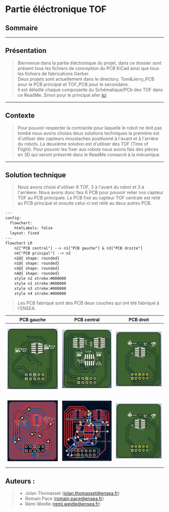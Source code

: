 # Partie éléctronique TOF

## Sommaire

---

## Présentation
>Bienvenue dans la partie éléctronique du projet, dans ce dossier sont présent tous les fichiers de conception du PCB KiCad ainsi que tous les fichiers de fabrications Gerber.  
Deux projets sont actuellement dans le directory. Tom&Jerry_PCB pour le PCB principal et TOF_PCB pour le secondaire.   
Il est détaillé chaque composante du Schématique/PCb des TOF dans ce ReadMe. Sinon pour le principal aller [ici](READMETom&Jerry.md)

---

## Contexte 
>Pour pouvoir respecter la contrainte pour laquelle le robot ne doit pas tombé nous avons choisis deux solutions techniques la première est d'utiliser des capteurs moustaches positionné à l'avant et à l'arrière du robots. La deuxième solution est d'utiliser des TOF (Time of Flight). Pour pouvoir les fixer aux robots nous avons fais des pièces en 3D qui seront présenté dans le ReadMe consacré à la mécanique.

---
## Solution technique
>Nous avons choisi d'utiliser 6 TOF, 3 à l'avant du robot et 3 à l'arrièere. Nous avons donc fais 6 PCB pour pouvoir relier nos capteur TOF au PCB principale. Le PCB fixé au capteur TOF centrale est relié au PCB principal et ensuite celui-ci est relié au deux autres PCB.

```mermaid
---
config:
  flowchart:
    htmlLabels: false
  layout: fixed
---
flowchart LR
    n2["PCB central"] --> n1["PCB gauche"] & n3["PCB droite"]
    n4["PCB prinipal"] --> n2
    n2@{ shape: rounded}
    n1@{ shape: rounded}
    n3@{ shape: rounded}
    n4@{ shape: rounded}
    style n2 stroke:#000000
    style n1 stroke:#000000
    style n3 stroke:#000000
    style n4 stroke:#000000
```
>Les PCB fabriqué sont des PCB deux couches qui ont été fabriqué à l'ENSEA.


| PCB gauche | PCB central  | PCB droit |
| ------------- | ------------- |--------------|
| <p align="center"><img src="https://github.com/JolanTho/2425_ESE_Projet_Tom_et_Jerry/blob/main/electronique/Photos_PCB/3D_PCB_Gauche.png" width="600" /> </p>  | <p align="center"><img src="https://github.com/JolanTho/2425_ESE_Projet_Tom_et_Jerry/blob/main/electronique/Photos_PCB/3D_PCB_central.png" width="600" /> </p>  |  <p align="center"><img src="https://github.com/JolanTho/2425_ESE_Projet_Tom_et_Jerry/blob/main/electronique/Photos_PCB/3D_PCB_Droit.png" width="600" /> </p> |
| <p align="center"><img src="https://github.com/JolanTho/2425_ESE_Projet_Tom_et_Jerry/blob/main/electronique/Photos_PCB/Routage_PCB_Gauche.png" width="600" /> </p>  | <p align="center"><img src="https://github.com/JolanTho/2425_ESE_Projet_Tom_et_Jerry/blob/main/electronique/Photos_PCB/Routage_PCB_Central.png" width="600" /> </p>  | <p align="center"><img src="https://github.com/JolanTho/2425_ESE_Projet_Tom_et_Jerry/blob/main/electronique/Photos_PCB/3D_PCB_Droit.png" width="600" /> </p> |

## Auteurs : 
>* Jolan Thomasset (jolan.thomasset@ensea.fr)  
>* Romain Pace   (romain.pace@ensea.fr)  
>* Rémi Weidle   (remi.weidle@ensea.fr)  

